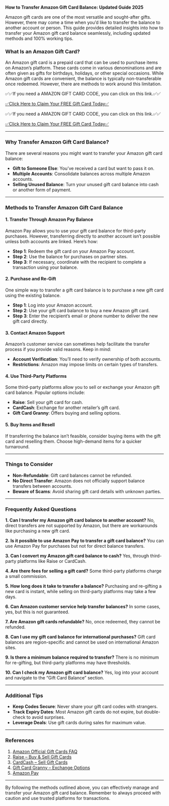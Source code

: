 **How to Transfer Amazon Gift Card Balance: Updated Guide 2025**

Amazon gift cards are one of the most versatile and sought-after gifts. However, there may come a time when you’d like to transfer the balance to another account or person. This guide provides detailed insights into how to transfer your Amazon gift card balance seamlessly, including updated methods and 100% working tips.

### What Is an Amazon Gift Card?

An Amazon gift card is a prepaid card that can be used to purchase items on Amazon’s platform. These cards come in various denominations and are often given as gifts for birthdays, holidays, or other special occasions. While Amazon gift cards are convenient, the balance is typically non-transferable once redeemed. However, there are methods to work around this limitation.

✅✅If you need a AMAZON GIFT CARD CODE, you can click on this link.✅✅

[✅Click Here to Claim Your FREE Gift Card Today✅](https://dmfarid.com/amazon-free-gift-card/)

✅✅If you need a AMAZON GIFT CARD CODE, you can click on this link.✅✅

[✅Click Here to Claim Your FREE Gift Card Today✅](https://dmfarid.com/amazon-free-gift-card/)

---

### Why Transfer Amazon Gift Card Balance?

There are several reasons you might want to transfer your Amazon gift card balance:

- **Gift to Someone Else**: You’ve received a card but want to pass it on.
- **Multiple Accounts**: Consolidate balances across multiple Amazon accounts.
- **Selling Unused Balance**: Turn your unused gift card balance into cash or another form of payment.

---

### Methods to Transfer Amazon Gift Card Balance

#### 1. Transfer Through Amazon Pay Balance

Amazon Pay allows you to use your gift card balance for third-party purchases. However, transferring directly to another account isn’t possible unless both accounts are linked. Here’s how:

- **Step 1**: Redeem the gift card on your Amazon Pay account.
- **Step 2**: Use the balance for purchases on partner sites.
- **Step 3**: If necessary, coordinate with the recipient to complete a transaction using your balance.

#### 2. Purchase and Re-Gift

One simple way to transfer a gift card balance is to purchase a new gift card using the existing balance.

- **Step 1**: Log into your Amazon account.
- **Step 2**: Use your gift card balance to buy a new Amazon gift card.
- **Step 3**: Enter the recipient’s email or phone number to deliver the new gift card directly.

#### 3. Contact Amazon Support

Amazon’s customer service can sometimes help facilitate the transfer process if you provide valid reasons. Keep in mind:

- **Account Verification**: You’ll need to verify ownership of both accounts.
- **Restrictions**: Amazon may impose limits on certain types of transfers.

#### 4. Use Third-Party Platforms

Some third-party platforms allow you to sell or exchange your Amazon gift card balance. Popular options include:

- **Raise**: Sell your gift card for cash.
- **CardCash**: Exchange for another retailer’s gift card.
- **Gift Card Granny**: Offers buying and selling options.

#### 5. Buy Items and Resell

If transferring the balance isn’t feasible, consider buying items with the gift card and reselling them. Choose high-demand items for a quicker turnaround.

---

### Things to Consider

- **Non-Refundable**: Gift card balances cannot be refunded.
- **No Direct Transfer**: Amazon does not officially support balance transfers between accounts.
- **Beware of Scams**: Avoid sharing gift card details with unknown parties.

---

### Frequently Asked Questions

**1. Can I transfer my Amazon gift card balance to another account?**
No, direct transfers are not supported by Amazon, but there are workarounds like purchasing a new gift card.

**2. Is it possible to use Amazon Pay to transfer a gift card balance?**
You can use Amazon Pay for purchases but not for direct balance transfers.

**3. Can I convert my Amazon gift card balance to cash?**
Yes, through third-party platforms like Raise or CardCash.

**4. Are there fees for selling a gift card?**
Some third-party platforms charge a small commission.

**5. How long does it take to transfer a balance?**
Purchasing and re-gifting a new card is instant, while selling on third-party platforms may take a few days.

**6. Can Amazon customer service help transfer balances?**
In some cases, yes, but this is not guaranteed.

**7. Are Amazon gift cards refundable?**
No, once redeemed, they cannot be refunded.

**8. Can I use my gift card balance for international purchases?**
Gift card balances are region-specific and cannot be used on international Amazon sites.

**9. Is there a minimum balance required to transfer?**
There is no minimum for re-gifting, but third-party platforms may have thresholds.

**10. Can I check my Amazon gift card balance?**
Yes, log into your account and navigate to the “Gift Card Balance” section.

---

### Additional Tips

- **Keep Codes Secure**: Never share your gift card codes with strangers.
- **Track Expiry Dates**: Most Amazon gift cards do not expire, but double-check to avoid surprises.
- **Leverage Deals**: Use gift cards during sales for maximum value.

---

### References

1. [Amazon Official Gift Cards FAQ](https://dmfarid.com/amazon-free-gift-card/)
2. [Raise – Buy & Sell Gift Cards](https://dmfarid.com/amazon-free-gift-card/)
3. [CardCash – Sell Gift Cards](https://dmfarid.com/amazon-free-gift-card/)
4. [Gift Card Granny – Exchange Options](https://dmfarid.com/amazon-free-gift-card/)
5. [Amazon Pay](https://dmfarid.com/amazon-free-gift-card/)

---

By following the methods outlined above, you can effectively manage and transfer your Amazon gift card balance. Remember to always proceed with caution and use trusted platforms for transactions.

